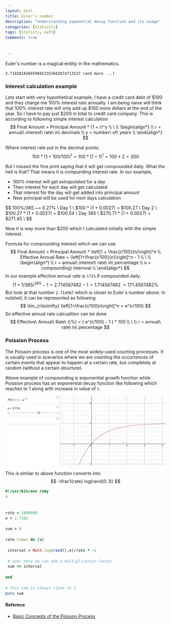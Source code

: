 ```yaml
---
layout: post
title: Euler's number 
description: "Understanding exponetial decay function and its usage"
categories: [statistic]
tags: [statisti, math]
Comments: true


---
```




Euler's number is a magical entitiy in the mathematics.

```
2.7182818284590452353602874713527 (and more ...)
```



### Interest calculation example

Lets start with very hypothetical example, I have a credit card debt of $100 and they charge me 100% interest rate annually. I am being naive will think that 100% interest rate will only add up \$100 more dollars at the end of the year. So I have to pay just \$200 in total to credit card company. This is according to following simple interest calculation  
$$
Final Amount = Principal Amount * (1 + r)^y \\
 \  \\
\begin{align*} \\
r = annual\ interest\ rate\ in\ decimals \\
y = number\ of\ years  \\
\end{align*}
$$


Where interest rate put in the decimal points.
$$ 100 * (1 + 100/100)^1 = 100 * (1+1)^1 = 100 * 2 = 200  $$





But I missed the fine print saying that it will get compounded daily. What the hell is that? That means it is compunding interest rate. In our example, 

- 100% interest will get extrapolated for a day  
- Then interest for each day will get calculated
- That interest for the day will get added into principal amount 
- New principal will be used for next days calculation

$$
100\%/365 ~= 0.27\% \\
Day 1 \\ 
$100 * (1 + 0.0027) = $100.27 \\
Day 2 \\
$100.27 *  (1 + 0.0027) = $100.54 \\
Day 365 \\
$270.71 * (1 + 0.0027) = $271.45 \\
$$

Now it is way more than \$200 which I calculated initially with the simple interest.

Formula for compounding interest which we can use 
$$
Final Amount = Principal Amount * \left[1 + \frac{r/100}{n}\right]^n \\
Effective Annual Rate = \left[1+\frac{r/100}{n}\right]^n - 1 \\
 \  \\
\begin{align*} \\
r = annual\ interest\ rate\ in\ percentage \\
n = compounding\ internval \\
\end{align*}
$$
In our example effective annual rate is `171%` if compounded daily. 
$$
(1 + 1/365)^{365} - 1 = 2.714567482 - 1 = 1.714567482 ~= 171.4567482\%
$$
But look at that number `2.714567` which is closer to Euler's number above. In nutshell, it can be represented as following
$$
\lim_{n\to\infty} \left[1+\frac{r/100}n\right]^n = e^{r/100}
$$
So effective annual rate calcualtion can be done 
$$
Effective\ Annual\ Rate\ (\%) = ( e^{r/100} - 1 ) * 100  \\
\ \\
r = annual\ rate\ in\ percentage
$$







### Poission Process 

The Poisson process is one of the most widely-used counting processes. It is usually used in scenarios where we are counting the occurrences of certain events that appear to happen at a certain rate, but completely at random (without a certain structure).  

Above example of compounding is exponential growth function while Poission process has an exponential decay function like following which reaches to 1 along with increase in value of `t`.



![Exponential_decay](images/2020-11-26-Eulers-number/Exponential_decay.jpg)



This is similar to above function converts into 
$$
-\frac1{rate} log(rand(0..1))
$$
 



```ruby
#!/usr/bin/env ruby
#


rate = 1000000
e = 2.7182

sum = 0

rate.times do |a|

 interval = Math.log(rand(),e)/rate * -1

 # over here we can add a multiplication factor 
 sum += interval

end

# this sum is always close to 1
puts sum
```



#### Referece

- [Basic Concepts of the Poisson Process](https://www.probabilitycourse.com/chapter11/11_1_2_basic_concepts_of_the_poisson_process.php)


















